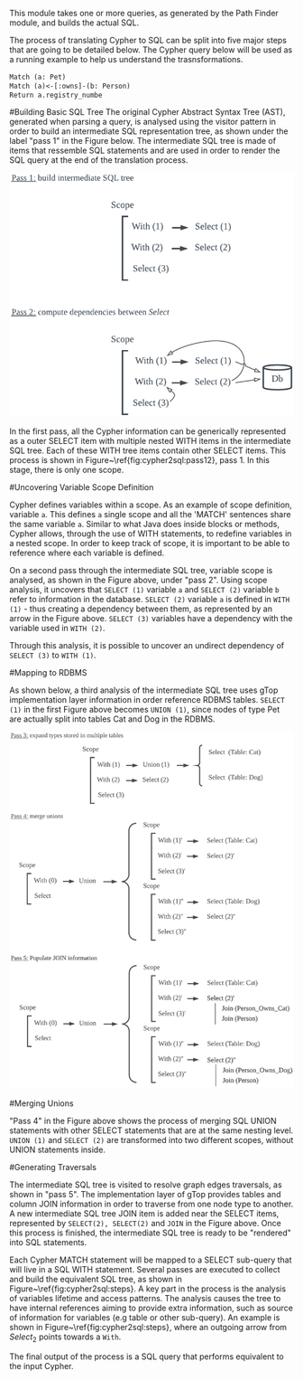 This module takes one or more queries, as generated by the Path Finder module, and builds the actual SQL.

The process of translating Cypher to SQL can be split into five major steps that are going to be detailed below. The Cypher query below will be used
as a running example to help us understand the trasnsformations.

```
Match (a: Pet) 
Match (a)<-[:owns]-(b: Person)
Return a.registry_numbe
```

#Building Basic SQL Tree
The original Cypher Abstract Syntax Tree (AST), generated when parsing a query, is analysed using the visitor pattern in order 
to build an intermediate SQL representation tree, as shown under the label "pass 1" in the Figure below. The intermediate SQL tree is made of items that ressemble SQL statements and are used in order to render the SQL query at the end of the translation process.


<p align="center">
  <img src="./docs/cypher2sqlexpansion1.png" alt="1stpass"/>
</p>

In the first pass, all the Cypher information can be generically represented as a outer SELECT item with multiple nested WITH items in the intermediate SQL tree. Each of these WITH tree items contain other SELECT items. This process is shown in Figure~\ref{fig:cypher2sql:pass12}, pass 1. In this stage, there is only one scope. 

#Uncovering Variable Scope Definition

Cypher defines variables within a scope. As an example of scope definition, 
variable `a`. This defines `a` single scope and all the 'MATCH' sentences share the same variable `a`. 
Similar to what Java does inside blocks or methods, Cypher allows, through the use of WITH statements, 
to redefine variables in a nested scope. In order to keep track of scope, it is important to be able to reference where 
each variable is defined.

On a second pass through the intermediate SQL tree, variable scope is analysed, as shown in the Figure above, under "pass 2". 
Using scope analysis, it uncovers that `SELECT (1)` variable `a` and `SELECT (2)` variable `b` refer to information in the database. 
`SELECT (2)` variable `a` is defined in `WITH (1)` - thus creating a dependency between them, as represented by an arrow in
the Figure above. `SELECT (3)` variables have a dependency with the variable used in `WITH (2)`. 

Through this analysis, it is possible to uncover an undirect dependency of `SELECT (3)` to `WITH (1)`.


#Mapping to RDBMS

As shown below, a third analysis of the intermediate SQL tree uses gTop implementation layer information in order reference RDBMS tables. 
`SELECT (1)` in the first Figure above becomes `UNION (1)`, since nodes of type Pet are actually split into tables Cat and Dog in the RDBMS.

<p align="center">
  <img src="./docs/cypher2sqlexpansion2.png" alt="2ndpass"/>
</p>

#Merging Unions

"Pass 4" in the Figure above shows the process of merging SQL UNION statements with other SELECT statements that are at the same nesting level. 
`UNION (1)` and `SELECT (2)` are transformed into two different scopes, without UNION statements inside.

#Generating Traversals

The intermediate SQL tree is visited to resolve graph edges traversals, as shown in "pass 5". The implementation layer of gTop provides tables 
and column JOIN information in order to traverse from one node type to another. A new intermediate SQL tree JOIN item is added near the SELECT items,
represented by `SELECT(2), SELECT(2)` and `JOIN` in the Figure above. Once this process is finished, the intermediate SQL tree is ready to be "rendered"
into SQL statements.

Each Cypher MATCH statement will be mapped to a SELECT sub-query that will live in a SQL WITH statement. Several passes are executed to collect and build the equivalent SQL tree, as shown in Figure~\ref{fig:cypher2sql:steps}. A key part in the process is the analysis of variables lifetime and access patterns. The analysis causes the tree to have internal references aiming to provide extra information, such as source of information for variables (e.g table or other sub-query). An example is shown in Figure~\ref{fig:cypher2sql:steps}, where an outgoing arrow from $Select_2$ points towards a `With`.

The final output of the process is a SQL query that performs equivalent to the input Cypher.

